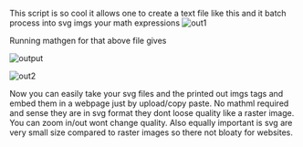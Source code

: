This script is so cool it allows one to create a text file  like this and it batch process into svg imgs your math expressions 
![out1](https://github.com/nate-fidalgo/scripts/assets/71114853/553b3923-f577-46e1-9e1b-f37b6d54015d)

Running mathgen for that above file gives

![output](https://github.com/nate-fidalgo/scripts/assets/71114853/0ca6eb31-16fc-43cc-a163-e6fd93d7ba4e)



![out2](https://github.com/nate-fidalgo/scripts/assets/71114853/1e9c144b-ee41-4a1f-820d-c41dc9f2208d)

Now you can easily take your svg files and the printed out imgs tags and embed them in a webpage just by upload/copy paste.
No mathml required and sense they are in svg format they dont loose quality like a raster image. You can zoom in/out wont change quality.
Also equally important is svg are very small size compared to raster images so there not bloaty for websites.







